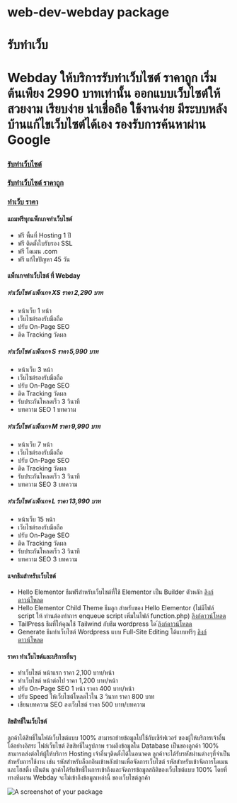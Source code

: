 # web-dev-webday package

<h1>รับทำเว็บ<h1>

<p>Webday ให้บริการรับทำเว็บไซต์ ราคาถูก เริ่มต้นเพียง 2990 บาทเท่านั้น ออกแบบเว็บไซต์ให้สวยงาม เรียบง่าย น่าเชื่อถือ
ใช้งานง่าย มีระบบหลังบ้านแก้ไขเว็บไซต์ได้เอง รองรับการค้นหาผ่าน Google</p>


<h3><a href="https://webday.co">รับทำเว็บไซต์</a></h3>
<h3><a href="https://webday.co">รับทำเว็บไซต์ ราคาถูก</a></h3>
<h3><a href="https://webday.co/web-pricing/">ทำเว็บ ราคา</a></h3>

<h4>แถมฟรีทุกแพ็กเกจทำเว็บไซต์</h4>
<ul>
<li>ฟรี พื้นที่ Hosting 1 ปี</li>
<li>ฟรี ติดตั้งใบรับรอง SSL</li>
<li>ฟรี โดเมน .com</li>
<li>ฟรี แก้ไขปัญหา 45 วัน</li>
</ul>

<h4>แพ็กเกจทำเว็บไซต์ ที่ Webday</h4>
<h5>ทำเว็บไซต์ แพ็กเกจ XS ราคา 2,290 บาท</h5>
<ul>
<li>หน้าเว็บ 1 หน้า</li>
<li>เว็บไซต์รองรับมือถือ</li>
<li>ปรับ On-Page SEO</li>
<li>ติด Tracking วัดผล</li>
</ul>
<h5>ทำเว็บไซต์ แพ็กเกจ S ราคา 5,990 บาท</h5>
<ul>
<li>หน้าเว็บ 3 หน้า</li>
<li>เว็บไซต์รองรับมือถือ</li>
<li>ปรับ On-Page SEO</li>
<li>ติด Tracking วัดผล</li>
<li>รับประกันโหลดเร็ว 3 วินาที</li>
<li>บทความ SEO 1 บทความ</li>
</ul>
<h5>ทำเว็บไซต์ แพ็กเกจ M ราคา 9,990 บาท</h5>
<ul>
<li>หน้าเว็บ 7 หน้า</li>
<li>เว็บไซต์รองรับมือถือ</li>
<li>ปรับ On-Page SEO</li>
<li>ติด Tracking วัดผล</li>
<li>รับประกันโหลดเร็ว 3 วินาที</li>
<li>บทความ SEO 3 บทความ</li>
</ul>

<h5>ทำเว็บไซต์ แพ็กเกจ L ราคา 13,990 บาท</h5>
<ul>
<li>หน้าเว็บ 15 หน้า</li>
<li>เว็บไซต์รองรับมือถือ</li>
<li>ปรับ On-Page SEO</li>
<li>ติด Tracking วัดผล</li>
<li>รับประกันโหลดเร็ว 3 วินาที</li>
<li>บทความ SEO 3 บทความ</li>
</ul>


<h4>แจกธีมสำหรับเว็บไซต์</h4>
<ul>
<li>Hello Elementor ธีมฟรีสำหรับเว็บไซต์ที่ใช้ Elementor เป็น Builder ตัวหลัก <a href="https://pcm.wordpress.org/themes/hello-elementor/">ลิงก์ดาวน์โหลด</a></li>
<li>Hello Elementor Child Theme ธีมลูก สำหรับของ Hello Elementor (ไม่มีไฟล์ script ให้ ท่านต้องทำการ enqueue script เพิ่มในไฟล์ function.php) <a href="https://github.com/elementor/hello-theme-child">ลิงก์ดาวน์โหลด</a></li>
<li>TailPress ธีมที่ให้คุณใช้ Tailwind กับธีม wordpress ได ้<a href="https://tailpress.io/">ลิงก์ดาวน์โหลด</a></li>
<li>Generate ธีมทำเว็บไซต์ Wordpress แบบ Full-Site Editing ได้แบบฟรีๆ <a href="https://fullsiteediting.com/">ลิงก์ดาวน์โหลด</a></li>
</ul>


<h4>ราคา ทำเว็บไซต์และบริการอื่นๆ</h4>
<ul>
<li>ทำเว็บไซต์ หน้าแรก ราคา 2,100 บาท/หน้า</li>
<li>ทำเว็บไซต์ หน้าต่อไป ราคา 1,200 บาท/หน้า</li>
<li>ปรับ On-Page SEO 1 หน้า ราคา 400 บาท/หน้า</li>
<li>ปรับ Speed ให้เว็บไซต์โหลดไวใน 3 วินาท ราคา 800 บาท</li>
<li>เขียนบทความ SEO ลงเว็บไซต์ ราคา 500 บาท/บทความ</li>
</ul>

<h4>ลิขสิทธิ์ในเว็บไซต์</h4>
<p>ลูกค้าได้สิทธิ์ในไฟล์เว็บไซต์แบบ 100% สามารถย้ายข้อมูลไปใช้กับเซิร์ฟเวอร์ ของผู้ให้บริการเจ้าอื่นได้อย่างอิสระ ไฟล์เว็บไซต์ ลิขสิทธิ์ในรูปภาพ รวมถึงข้อมูลใน Database เป็นของลูกค้า 100% สามารถส่งต่อให้ผู้ให้บริการ Hosting เจ้าอื่นๆติดตั้งได้ในอนาคต ลูกค้าจะได้รับรหัสผ่านต่างๆที่จำเป็นสำหรับการใช้งาน เช่น รหัสสำหรับล็อกอินเข้าหลังบ้านเพื่อจัดการเว็บไซต์ รหัสสำหรับเข้าจัดการโดเมนและโฮสติ้ง เป็นต้น ลูกค้าได้รับสิทธิ์ในการเข้าถึงและจัดการข้อมูลสถิติของเว็บไซต์แบบ 100% โดยที่ทางทีมงาน Webday จะไม่เข้าถึงข้อมูลเหล่านี้
ของเว็บไซต์ลูกค้า</p>

![A screenshot of your package](https://f.cloud.github.com/assets/69169/2290250/c35d867a-a017-11e3-86be-cd7c5bf3ff9b.gif)
